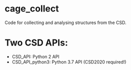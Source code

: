 # cage_collect
Code for collecting and analysing structures from the CSD.

# Two CSD APIs:
* CSD_API: Python 2 API
* CSD_API_python3: Python 3.7 API (CSD2020 required!)
